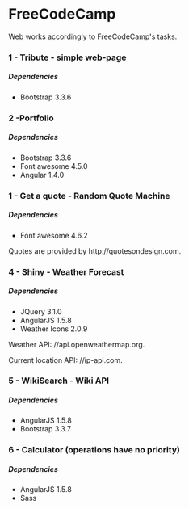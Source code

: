 # FreeCodeCamp
Web works accordingly to FreeCodeCamp's tasks.
<h3>1 - Tribute - simple web-page</h3>
<h5>Dependencies</h5>
<ul>
<li>Bootstrap 3.3.6</li>
</ul>

<h3>2 -Portfolio</h3>
<h5>Dependencies</h5>
<ul>
<li>Bootstrap 3.3.6</li>
<li>Font awesome 4.5.0</li>
<li>Angular 1.4.0</li>
</ul>

<h3>1 - Get a quote - Random Quote Machine</h3>
<h5>Dependencies</h5>
<ul>
<li>Font awesome 4.6.2</li>
</ul>
Quotes are provided by http://quotesondesign.com.

<h3>4 - Shiny - Weather Forecast</h3>
<h5>Dependencies</h5>
<ul>
<li>JQuery 3.1.0</li>
<li>AngularJS 1.5.8</li>
<li>Weather Icons 2.0.9</li>
</ul>
<p>Weather API: //api.openweathermap.org.</p>
<p>Current location API: //ip-api.com.</p>

<h3>5 - WikiSearch - Wiki API</h3>
<h5>Dependencies</h5>
<ul>
<li>AngularJS 1.5.8</li>
<li>Bootstrap 3.3.7</li>
</ul>

<h3>6 - Calculator (operations have no priority)</h3>
<h5>Dependencies</h5>
<ul>
<li>AngularJS 1.5.8</li>
<li>Sass</li>
</ul>

